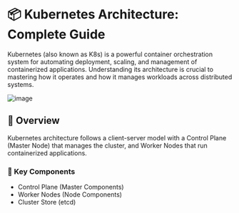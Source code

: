 # 📦 Kubernetes Architecture: Complete Guide
Kubernetes (also known as K8s) is a powerful container orchestration system for automating deployment, scaling, and management of containerized applications. Understanding its architecture is crucial to mastering how it operates and how it manages workloads across distributed systems.

![image](https://github.com/user-attachments/assets/53b3630c-5ab7-48ba-88ae-394bba048384)

## 🧭 Overview
Kubernetes architecture follows a client-server model with a Control Plane (Master Node) that manages the cluster, and Worker Nodes that run containerized applications.
### 🔧 Key Components
- Control Plane (Master Components)
- Worker Nodes (Node Components)
- Cluster Store (etcd)
